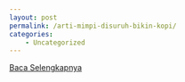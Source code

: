 ```yaml
---
layout: post
permalink: /arti-mimpi-disuruh-bikin-kopi/
categories:
    - Uncategorized
---
```


[Baca Selengkapnya](/08)